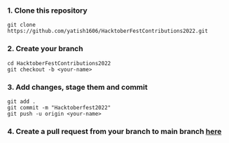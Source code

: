 ### 1. Clone this repository

``` 
git clone https://github.com/yatish1606/HacktoberFestContributions2022.git
```

### 2. Create your branch

``` 
cd HacktoberFestContributions2022
git checkout -b <your-name> 
```

### 3. Add changes, stage them and commit

``` 
git add .
git commit -m "Hacktoberfest2022"
git push -u origin <your-name>
```

### 4. Create a pull request from your branch to main branch [here](https://github.com/yatish1606/HacktoberFestContributions2022/pulls)
